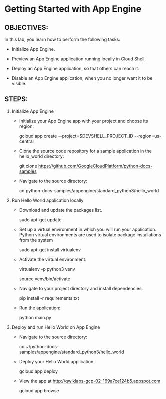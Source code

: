 # Getting Started with App Engine

## OBJECTIVES:

In this lab, you learn how to perform the following tasks:

   - Initialize App Engine.

   - Preview an App Engine application running locally in Cloud Shell.

   - Deploy an App Engine application, so that others can reach it.

   - Disable an App Engine application, when you no longer want it to be visible.


## STEPS:



1. Initialize App Engine


    - Initialize your App Engine app with your project and choose its region:

        gcloud app create --project=$DEVSHELL_PROJECT_ID --region=us-central

    - Clone the source code repository for a sample application in the hello_world directory:

        git clone https://github.com/GoogleCloudPlatform/python-docs-samples

    - Navigate to the source directory:

        cd python-docs-samples/appengine/standard_python3/hello_world





2. Run Hello World application locally

    
    - Download and update the packages list.

        sudo apt-get update

    - Set up a virtual environment in which you will run your application. Python virtual environments are used to isolate package installations from the system

        sudo apt-get install virtualenv

    - Activate the virtual environment.

        virtualenv -p python3 venv

        source venv/bin/activate

    - Navigate to your project directory and install dependencies.

        pip install  -r requirements.txt


    - Run the application:

        python main.py




3. Deploy and run Hello World on App Engine

    - Navigate to the source directory:

        cd ~/python-docs-samples/appengine/standard_python3/hello_world

    - Deploy your Hello World application:

    	gcloud app deploy

    - View the app at http://qwiklabs-gcp-02-169a7ce124b5.appspot.com

        gcloud app browse
